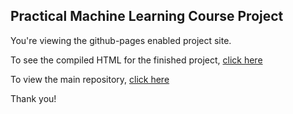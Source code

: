 ## Practical Machine Learning Course Project  
  
You're viewing the github-pages enabled project site.  
  
To see the compiled HTML for the finished project, [click here](https://shackary.github.io/prac-ml-project/project.html)  
  
To view the main repository, [click here](https://github.com/shackary/prac-ml-project)  
  
Thank you!  
  
    